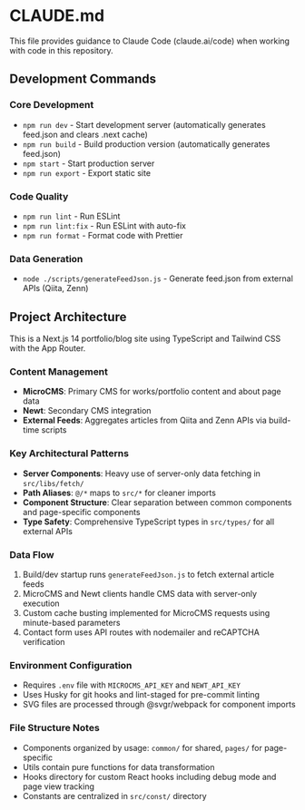 # CLAUDE.md

This file provides guidance to Claude Code (claude.ai/code) when working with code in this repository.

## Development Commands

### Core Development
- `npm run dev` - Start development server (automatically generates feed.json and clears .next cache)
- `npm run build` - Build production version (automatically generates feed.json)
- `npm start` - Start production server
- `npm run export` - Export static site

### Code Quality
- `npm run lint` - Run ESLint
- `npm run lint:fix` - Run ESLint with auto-fix
- `npm run format` - Format code with Prettier

### Data Generation
- `node ./scripts/generateFeedJson.js` - Generate feed.json from external APIs (Qiita, Zenn)

## Project Architecture

This is a Next.js 14 portfolio/blog site using TypeScript and Tailwind CSS with the App Router.

### Content Management
- **MicroCMS**: Primary CMS for works/portfolio content and about page data
- **Newt**: Secondary CMS integration 
- **External Feeds**: Aggregates articles from Qiita and Zenn APIs via build-time scripts

### Key Architectural Patterns
- **Server Components**: Heavy use of server-only data fetching in `src/libs/fetch/`
- **Path Aliases**: `@/*` maps to `src/*` for cleaner imports
- **Component Structure**: Clear separation between common components and page-specific components
- **Type Safety**: Comprehensive TypeScript types in `src/types/` for all external APIs

### Data Flow
1. Build/dev startup runs `generateFeedJson.js` to fetch external article feeds
2. MicroCMS and Newt clients handle CMS data with server-only execution
3. Custom cache busting implemented for MicroCMS requests using minute-based parameters
4. Contact form uses API routes with nodemailer and reCAPTCHA verification

### Environment Configuration
- Requires `.env` file with `MICROCMS_API_KEY` and `NEWT_API_KEY`
- Uses Husky for git hooks and lint-staged for pre-commit linting
- SVG files are processed through @svgr/webpack for component imports

### File Structure Notes
- Components organized by usage: `common/` for shared, `pages/` for page-specific
- Utils contain pure functions for data transformation
- Hooks directory for custom React hooks including debug mode and page view tracking
- Constants are centralized in `src/const/` directory